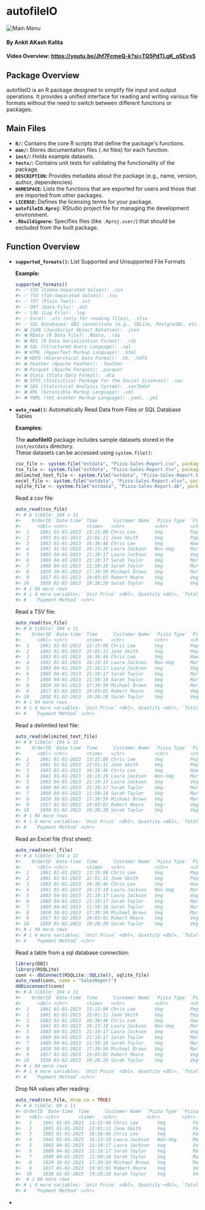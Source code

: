 # autofileIO
![Main Menu](resources/logo.png)
#### By Ankit AKash Kalita
#### Video Overview: https://youtu.be/Jhf7FcmeQ-k?si=TQ5PdTLgK_qSEvsS

## Package Overview

autofileIO is an R package designed to simplify file input and output operations. It provides a unified interface for reading and writing various file formats without the need to switch between different functions or packages.

## Main Files 
- **`R/`:** Contains the core R scripts that define the package's functions.  
- **`man/`:** Stores documentation files (`.Rd` files) for each function.  
- **`inst/`:** Holds example datasets.  
- **`tests/`:** Contains unit tests for validating the functionality of the package.  
- **`DESCRIPTION`:** Provides metadata about the package (e.g., name, version, author, dependencies).  
- **`NAMESPACE`:** Lists the functions that are exported for users and those that are imported from other packages.  
- **`LICENSE`:** Defines the licensing terms for your package.  
- **`autofileIO.Rproj`:** RStudio project file for managing the development environment.  
- **`.Rbuildignore`:** Specifies files (like `.Rproj.user/`) that should be excluded from the built package.

## Function Overview

- **`supported_formats()`:** List Supported and Unsupported File Formats

    **Example:**
    ```r
    supported_formats()
    #> ✅ CSV (Comma-Separated Values): .csv
    #> ✅ TSV (Tab-Separated Values): .tsv
    #> ✅ TXT (Plain Text): .txt
    #> ✅ DAT (Data File): .dat
    #> ✅ LOG (Log File): .log
    #> ✅ Excel: .xls (only for reading files), .xlsx
    #> ✅ SQL Databases: DBI connections (e.g., SQLite, PostgreSQL, etc.)
    #> ❌ JSON (JavaScript Object Notation): .json
    #> ❌ RData (R Data File): .RData, .rda
    #> ❌ RDS (R Data Serialization Format): .rds
    #> ❌ SQL (Structured Query Language): .sql
    #> ❌ HTML (HyperText Markup Language): .html
    #> ❌ HDF5 (Hierarchical Data Format): .h5, .hdf5
    #> ❌ Feather (Apache Feather): .feather
    #> ❌ Parquet (Apache Parquet): .parquet
    #> ❌ Stata (Stata Data Format): .dta
    #> ❌ SPSS (Statistical Package for the Social Sciences): .sav
    #> ❌ SAS (Statistical Analysis System): .sas7bdat
    #> ❌ XML (Extensible Markup Language): .xml
    #> ❌ YAML (Yet Another Markup Language): .yaml, .yml
    ```
  
- **`auto_read()`:** Automatically Read Data from Files or SQL Database Tables

    **Examples:**

    The **autofileIO** package includes sample datasets stored in the `inst/extdata` directory.  
    These datasets can be accessed using `system.file()`:
    ```r
    csv_file <- system.file("extdata", "Pizza-Sales-Report.csv", package = "autofileIO")
    tsv_file <- system.file("extdata", "Pizza-Sales-Report.tsv", package = "autofileIO")
    delimited_text_file <- system.file("extdata", "Pizza-Sales-Report.txt", package = "autofileIO")
    excel_file <- system.file("extdata", "Pizza-Sales-Report.xlsx", package = "autofileIO")
    sqlite_file <- system.file("extdata", "Pizza-Sales-Report.db", package = "autofileIO")
    ```
    Read a csv file:
    ```r
    auto_read(csv_file)
    #> # A tibble: 104 x 11
    #>    OrderID `Date-time` Time     `Customer Name` `Pizza Type` `Pizza Name`   `Pizza Size`
    #>      <dbl> <chr>       <time>   <chr>           <chr>        <chr>          <chr>       
    #>  1    1061 01-01-2023  13:15:08 Chris Lee       Veg          Pepperoni Piz~ Small       
    #>  2    1001 01-01-2023  22:01:11 Jane Smith      Veg          Pepperoni Piz~ Medium      
    #>  3    1083 01-01-2023  16:38:46 Chris Lee       Veg          Hawaiian Pizza Medium      
    #>  4    1041 01-01-2023  16:13:19 Laura Jackson   Non-Veg      Margherita Pi~ Small       
    #>  5    1003 04-01-2023  21:10:17 Laura Jackson   Veg          Veggie Suprem~ Small       
    #>  6    1089 04-01-2023  21:10:17 Sarah Taylor    Veg          Margherita Pi~ Large       
    #>  7    1089 04-01-2023  11:50:18 Sarah Taylor    Veg          Margherita Pi~ Large       
    #>  8    1020 30-01-2023  17:39:59 Michael Brown   Veg          Margherita Pi~ Large       
    #>  9    1017 01-02-2023  19:03:01 Robert Moore    Veg          Veggie Suprem~ Small       
    #> 10    1038 01-02-2023  19:28:28 Sarah Taylor    Veg          Veggie Suprem~ Medium      
    #> # i 94 more rows
    #> # i 4 more variables: `Unit Price` <dbl>, Quantity <dbl>, `Total Price` <dbl>,
    #> #   `Payment Method` <chr>
    ```
    Read a TSV file:
    ```r
    auto_read(tsv_file)
    #> # A tibble: 104 x 11
    #>    OrderID `Date-time` Time     `Customer Name` `Pizza Type` `Pizza Name`   `Pizza Size`
    #>      <dbl> <chr>       <time>   <chr>           <chr>        <chr>          <chr>       
    #>  1    1061 01-01-2023  13:15:08 Chris Lee       Veg          Pepperoni Piz~ Small       
    #>  2    1001 01-01-2023  22:01:11 Jane Smith      Veg          Pepperoni Piz~ Medium      
    #>  3    1083 01-01-2023  16:38:46 Chris Lee       Veg          Hawaiian Pizza Medium      
    #>  4    1041 01-01-2023  16:13:19 Laura Jackson   Non-Veg      Margherita Pi~ Small       
    #>  5    1003 04-01-2023  21:10:17 Laura Jackson   Veg          Veggie Suprem~ Small       
    #>  6    1089 04-01-2023  21:10:17 Sarah Taylor    Veg          Margherita Pi~ Large       
    #>  7    1089 04-01-2023  11:50:18 Sarah Taylor    Veg          Margherita Pi~ Large       
    #>  8    1020 30-01-2023  17:39:59 Michael Brown   Veg          Margherita Pi~ Large       
    #>  9    1017 01-02-2023  19:03:01 Robert Moore    Veg          Veggie Suprem~ Small       
    #> 10    1038 01-02-2023  19:28:28 Sarah Taylor    Veg          Veggie Suprem~ Medium      
    #> # i 94 more rows
    #> # i 4 more variables: `Unit Price` <dbl>, Quantity <dbl>, `Total Price` <dbl>,
    #> #   `Payment Method` <chr>
    ```
    Read a delimited text file:
    ```r
    auto_read(delimited_text_file)
    #> # A tibble: 104 x 11
    #>    OrderID `Date-time` Time     `Customer Name` `Pizza Type` `Pizza Name`   `Pizza Size`
    #>      <dbl> <chr>       <time>   <chr>           <chr>        <chr>          <chr>       
    #>  1    1061 01-01-2023  13:15:08 Chris Lee       Veg          Pepperoni Piz~ Small       
    #>  2    1001 01-01-2023  22:01:11 Jane Smith      Veg          Pepperoni Piz~ Medium      
    #>  3    1083 01-01-2023  16:38:46 Chris Lee       Veg          Hawaiian Pizza Medium      
    #>  4    1041 01-01-2023  16:13:19 Laura Jackson   Non-Veg      Margherita Pi~ Small       
    #>  5    1003 04-01-2023  21:10:17 Laura Jackson   Veg          Veggie Suprem~ Small       
    #>  6    1089 04-01-2023  21:10:17 Sarah Taylor    Veg          Margherita Pi~ Large       
    #>  7    1089 04-01-2023  11:50:18 Sarah Taylor    Veg          Margherita Pi~ Large       
    #>  8    1020 30-01-2023  17:39:59 Michael Brown   Veg          Margherita Pi~ Large       
    #>  9    1017 01-02-2023  19:03:01 Robert Moore    Veg          Veggie Suprem~ Small       
    #> 10    1038 01-02-2023  19:28:28 Sarah Taylor    Veg          Veggie Suprem~ Medium      
    #> # i 94 more rows
    #> # i 4 more variables: `Unit Price` <dbl>, Quantity <dbl>, `Total Price` <dbl>,
    #> #   `Payment Method` <chr>
    ```
    Read an Excel file (first sheet):
    ```r
    auto_read(excel_file)
    #> # A tibble: 104 x 11
    #>    OrderID `Date-time` Time     `Customer Name` `Pizza Type` `Pizza Name`   `Pizza Size`
    #>      <dbl> <chr>       <time>   <chr>           <chr>        <chr>          <chr>       
    #>  1    1061 01-01-2023  13:15:08 Chris Lee       Veg          Pepperoni Piz~ Small       
    #>  2    1001 01-01-2023  22:01:11 Jane Smith      Veg          Pepperoni Piz~ Medium      
    #>  3    1083 01-01-2023  16:38:46 Chris Lee       Veg          Hawaiian Pizza Medium      
    #>  4    1041 01-01-2023  16:13:19 Laura Jackson   Non-Veg      Margherita Pi~ Small       
    #>  5    1003 04-01-2023  21:10:17 Laura Jackson   Veg          Veggie Suprem~ Small       
    #>  6    1089 04-01-2023  21:10:17 Sarah Taylor    Veg          Margherita Pi~ Large       
    #>  7    1089 04-01-2023  11:50:18 Sarah Taylor    Veg          Margherita Pi~ Large       
    #>  8    1020 30-01-2023  17:39:59 Michael Brown   Veg          Margherita Pi~ Large       
    #>  9    1017 01-02-2023  19:03:01 Robert Moore    Veg          Veggie Suprem~ Small       
    #> 10    1038 01-02-2023  19:28:28 Sarah Taylor    Veg          Veggie Suprem~ Medium      
    #> # i 94 more rows
    #> # i 4 more variables: `Unit Price` <dbl>, Quantity <dbl>, `Total Price` <dbl>,
    #> #   `Payment Method` <chr>
    ```
    Read a table from a sql database connection:
    ```r
    library(DBI)
    library(RSQLite)
    conn <- dbConnect(RSQLite::SQLite(), sqlite_file)
    auto_read(conn, name = "SalesReport")
    dbDisconnect(conn)
    #> # A tibble: 104 x 11
    #>    OrderID `Date-time` Time     `Customer Name` `Pizza Type` `Pizza Name`   `Pizza Size`
    #>      <dbl> <chr>       <time>   <chr>           <chr>        <chr>          <chr>       
    #>  1    1061 01-01-2023  13:15:08 Chris Lee       Veg          Pepperoni Piz~ Small       
    #>  2    1001 01-01-2023  22:01:11 Jane Smith      Veg          Pepperoni Piz~ Medium      
    #>  3    1083 01-01-2023  16:38:46 Chris Lee       Veg          Hawaiian Pizza Medium      
    #>  4    1041 01-01-2023  16:13:19 Laura Jackson   Non-Veg      Margherita Pi~ Small       
    #>  5    1003 04-01-2023  21:10:17 Laura Jackson   Veg          Veggie Suprem~ Small       
    #>  6    1089 04-01-2023  21:10:17 Sarah Taylor    Veg          Margherita Pi~ Large       
    #>  7    1089 04-01-2023  11:50:18 Sarah Taylor    Veg          Margherita Pi~ Large       
    #>  8    1020 30-01-2023  17:39:59 Michael Brown   Veg          Margherita Pi~ Large       
    #>  9    1017 01-02-2023  19:03:01 Robert Moore    Veg          Veggie Suprem~ Small       
    #> 10    1038 01-02-2023  19:28:28 Sarah Taylor    Veg          Veggie Suprem~ Medium      
    #> # i 94 more rows
    #> # i 4 more variables: `Unit Price` <dbl>, Quantity <dbl>, `Total Price` <dbl>,
    #> #   `Payment Method` <chr>
    ```
    Drop NA values after reading:
    ```r
    auto_read(csv_file, drop_na = TRUE)
    #> # A tibble: 99 x 11
    #> OrderID `Date-time` Time     `Customer Name` `Pizza Type` `Pizza Name`   `Pizza Size`
    #>   <dbl> <chr>       <time>   <chr>           <chr>        <chr>          <chr>       
    #>   1    1061 01-01-2023  13:15:08 Chris Lee       Veg          Pepperoni Piz~ Small       
    #>   2    1001 01-01-2023  22:01:11 Jane Smith      Veg          Pepperoni Piz~ Medium      
    #>   3    1083 01-01-2023  16:38:46 Chris Lee       Veg          Hawaiian Pizza Medium      
    #>   4    1041 01-01-2023  16:13:19 Laura Jackson   Non-Veg      Margherita Pi~ Small       
    #>   5    1003 04-01-2023  21:10:17 Laura Jackson   Veg          Veggie Suprem~ Small       
    #>   6    1089 04-01-2023  21:10:17 Sarah Taylor    Veg          Margherita Pi~ Large       
    #>   7    1089 04-01-2023  11:50:18 Sarah Taylor    Veg          Margherita Pi~ Large       
    #>   8    1020 30-01-2023  17:39:59 Michael Brown   Veg          Margherita Pi~ Large       
    #>   9    1017 01-02-2023  19:03:01 Robert Moore    Veg          Veggie Suprem~ Small       
    #>  10    1038 01-02-2023  19:28:28 Sarah Taylor    Veg          Veggie Suprem~ Medium      
    #>  # i 89 more rows
    #> # i 4 more variables: `Unit Price` <dbl>, Quantity <dbl>, `Total Price` <dbl>,
    #> #   `Payment Method` <chr>
    ```
    
-  